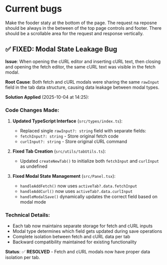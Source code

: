 # Current bugs

Make the  fooder staty at the bottom of the page. The request na reposne should be always in the  between of the top page controls and footer. There should be a scrollable area for the request and response vertically.


## ✅ FIXED: Modal State Leakage Bug

**Issue**: When opening the cURL editor and inserting cURL text, then closing and opening the fetch editor, the same cURL text was visible in the fetch modal.

**Root Cause**: Both fetch and cURL modals were sharing the same `rawInput` field in the tab data structure, causing data leakage between modal types.

**Solution Applied** (2025-10-04 at 14:25):

### **Code Changes Made**:

1. **Updated TypeScript Interface** (`src/types/index.ts`):
   - Replaced single `rawInput?: string` field with separate fields:
   - `fetchInput?: string` - Store original fetch code
   - `curlInput?: string` - Store original cURL command

2. **Fixed Tab Creation** (`src/utils/tabUtils.ts`):
   - Updated `createNewTab()` to initialize both `fetchInput` and `curlInput` as undefined

3. **Fixed Modal State Management** (`src/Panel.tsx`):
   - `handleAddFetch()` now uses `activeTab?.data.fetchInput`
   - `handleAddCurl()` now uses `activeTab?.data.curlInput`
   - `handleModalSave()` dynamically updates the correct field based on modal mode

### **Technical Details**:
- Each tab now maintains separate storage for fetch and cURL inputs
- Modal type determines which field gets updated during save operations
- Complete isolation between fetch and cURL data per tab
- Backward compatibility maintained for existing functionality

**Status**: ✅ **RESOLVED** - Fetch and cURL modals now have proper data isolation per tab.